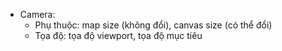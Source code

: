 - Camera:
  - Phụ thuộc: map size (không đổi), canvas size (có thể đổi)
  - Tọa độ: tọa độ viewport, tọa độ mục tiêu
